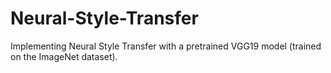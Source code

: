 # Neural-Style-Transfer
Implementing Neural Style Transfer with a pretrained VGG19 model (trained on the ImageNet dataset). 
